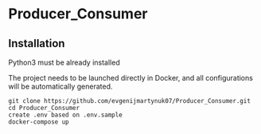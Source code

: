 # Producer_Consumer


## Installation

Python3 must be already installed

The project needs to be launched directly in Docker, and all configurations will be automatically generated.

```shell
git clone https://github.com/evgenijmartynuk07/Producer_Consumer.git
cd Producer_Consumer
create .env based on .env.sample
docker-compose up
```
